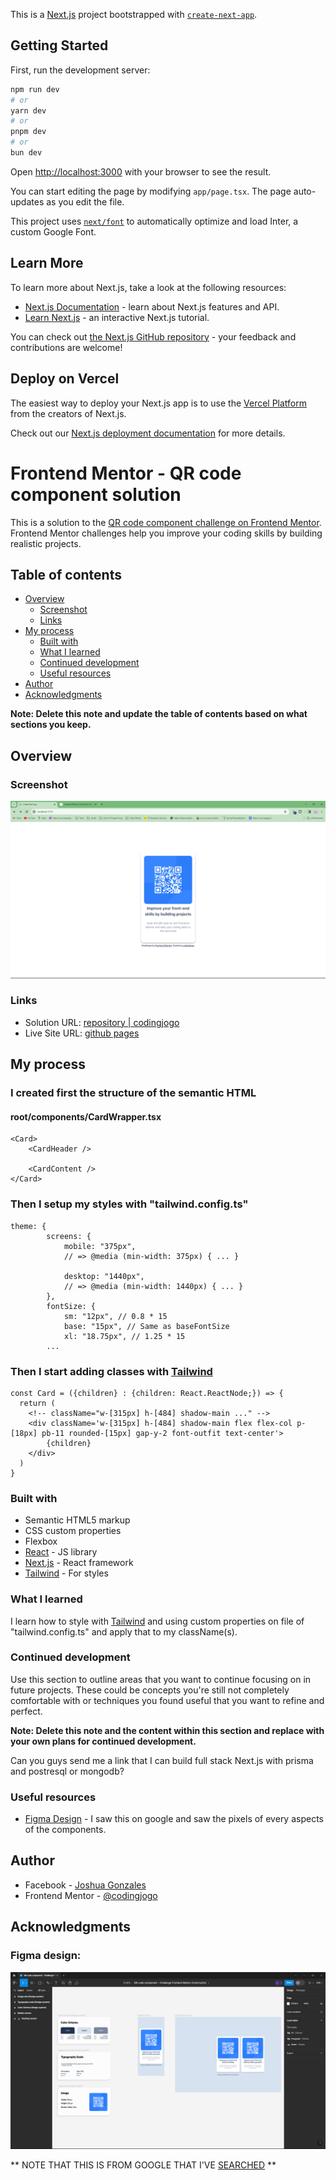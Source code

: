 This is a [Next.js](https://nextjs.org/) project bootstrapped with [`create-next-app`](https://github.com/vercel/next.js/tree/canary/packages/create-next-app).

## Getting Started

First, run the development server:

```bash
npm run dev
# or
yarn dev
# or
pnpm dev
# or
bun dev
```

Open [http://localhost:3000](http://localhost:3000) with your browser to see the result.

You can start editing the page by modifying `app/page.tsx`. The page auto-updates as you edit the file.

This project uses [`next/font`](https://nextjs.org/docs/basic-features/font-optimization) to automatically optimize and load Inter, a custom Google Font.

## Learn More

To learn more about Next.js, take a look at the following resources:

- [Next.js Documentation](https://nextjs.org/docs) - learn about Next.js features and API.
- [Learn Next.js](https://nextjs.org/learn) - an interactive Next.js tutorial.

You can check out [the Next.js GitHub repository](https://github.com/vercel/next.js/) - your feedback and contributions are welcome!

## Deploy on Vercel

The easiest way to deploy your Next.js app is to use the [Vercel Platform](https://vercel.com/new?utm_medium=default-template&filter=next.js&utm_source=create-next-app&utm_campaign=create-next-app-readme) from the creators of Next.js.

Check out our [Next.js deployment documentation](https://nextjs.org/docs/deployment) for more details.

# Frontend Mentor - QR code component solution

This is a solution to the [QR code component challenge on Frontend Mentor](https://www.frontendmentor.io/challenges/qr-code-component-iux_sIO_H). Frontend Mentor challenges help you improve your coding skills by building realistic projects. 

## Table of contents

- [Overview](#overview)
  - [Screenshot](#screenshot)
  - [Links](#links)
- [My process](#my-process)
  - [Built with](#built-with)
  - [What I learned](#what-i-learned)
  - [Continued development](#continued-development)
  - [Useful resources](#useful-resources)
- [Author](#author)
- [Acknowledgments](#acknowledgments)

**Note: Delete this note and update the table of contents based on what sections you keep.**

## Overview

### Screenshot

![Screenshot](screenshot.png)

### Links

- Solution URL: [repository | codingjogo](https://your-solution-url.com)
- Live Site URL: [github pages](https://your-live-site-url.com)

## My process

### I created first the structure of the semantic HTML
#### root/components/CardWrapper.tsx
```
<Card>
    <CardHeader />

    <CardContent />
</Card>
```

### Then I setup my styles with "tailwind.config.ts"
```
theme: {
		screens: {
			mobile: "375px",
			// => @media (min-width: 375px) { ... }

			desktop: "1440px",
			// => @media (min-width: 1440px) { ... }
		},
		fontSize: {
			sm: "12px", // 0.8 * 15
			base: "15px", // Same as baseFontSize
			xl: "18.75px", // 1.25 * 15
        ...
```

### Then I start adding classes with [Tailwind](https://tailwindcss.com/)
```
const Card = ({children} : {children: React.ReactNode;}) => {
  return (
    <!-- className="w-[315px] h-[484] shadow-main ..." -->
    <div className='w-[315px] h-[484] shadow-main flex flex-col p-[18px] pb-11 rounded-[15px] gap-y-2 font-outfit text-center'>
        {children}
    </div>
  )
}
```

### Built with

- Semantic HTML5 markup
- CSS custom properties
- Flexbox
- [React](https://reactjs.org/) - JS library
- [Next.js](https://nextjs.org/) - React framework
- [Tailwind](https://tailwindcss.com/) - For styles

### What I learned

I learn how to style with [Tailwind](https://tailwindcss.com/) and using custom properties on file of "tailwind.config.ts" and apply that to my className(s).

### Continued development

Use this section to outline areas that you want to continue focusing on in future projects. These could be concepts you're still not completely comfortable with or techniques you found useful that you want to refine and perfect.

**Note: Delete this note and the content within this section and replace with your own plans for continued development.**

Can you guys send me a link that I can build full stack Next.js with prisma and postresql or mongodb?

### Useful resources

- [Figma Design](https://www.figma.com/file/SVrOFV7zUdqtrhy2Whkzur/QR-code-component---Challenge-Frontend-Mentor-(Community)?type=design&node-id=0%3A1&mode=design&t=oOZ22gsLjoli8w6n-1) - I saw this on google and saw the pixels of every aspects of the components.

## Author

- Facebook - [Joshua Gonzales](https://www.facebook.com/profile.php?id=61556179213130)
- Frontend Mentor - [@codingjogo](https://www.frontendmentor.io/profile/codingjogo)

## Acknowledgments

### Figma design:

![Figma Design](figma-design.png)

** NOTE THAT THIS IS FROM GOOGLE THAT I'VE [SEARCHED](https://www.figma.com/community/file/1230752484447419877) **